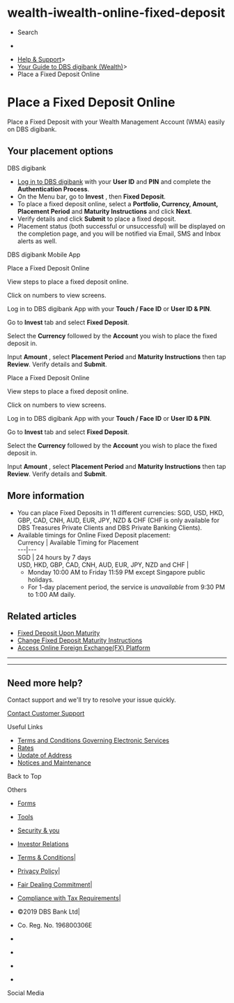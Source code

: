 # wealth-iwealth-online-fixed-deposit

[](https://www.dbs.com.sg)

  * Search 

  * 


[](https://www.dbs.com.sg/personal/default.page) [](https://www.dbs.com.sg/personal/support/wealth-iwealth-online-fixed-deposit.html)

  * [Help & Support](https://www.dbs.com.sg/personal/support/home.html)>
  * [Your Guide to DBS digibank (Wealth)](https://www.dbs.com.sg/personal/support/guide-iwealth.html)>
  * Place a Fixed Deposit Online



# Place a Fixed Deposit Online

Place a Fixed Deposit with your Wealth Management Account (WMA) easily on DBS digibank.

  


## Your placement options

DBS digibank

  * [Log in to DBS digibank](https://internet-banking.dbs.com.sg/iwealth) with your **User ID** and **PIN** and complete the **Authentication Process**.
  * On the Menu bar, go to **Invest** , then **Fixed Deposit**.
  * To place a fixed deposit online, select a **Portfolio, Currency, Amount, Placement Period** and **Maturity Instructions** and click **Next**.
  * Verify details and click **Submit** to place a fixed deposit.
  * Placement status (both successful or unsuccessful) will be displayed on the completion page, and you will be notified via Email, SMS and Inbox alerts as well.
  
  

  


DBS digibank Mobile App

  


Place a Fixed Deposit Online

View steps to place a fixed deposit online.

Click on numbers to view screens.

Log in to DBS digibank App with your **Touch / Face ID** or **User ID & PIN**.

Go to **Invest** tab and select **Fixed Deposit**.

Select the **Currency** followed by the **Account** you wish to place the fixed deposit in.

Input **Amount** , select **Placement Period** and **Maturity Instructions** then tap **Review**. Verify details and **Submit**.

  
  


Place a Fixed Deposit Online

View steps to place a fixed deposit online.

Click on numbers to view screens.

Log in to DBS digibank App with your **Touch / Face ID** or **User ID & PIN**. 

Go to **Invest** tab and select **Fixed Deposit**.

Select the **Currency** followed by the **Account** you wish to place the fixed deposit in.

Input **Amount** , select **Placement Period** and **Maturity Instructions** then tap **Review**. Verify details and **Submit**.

## More information

  * You can place Fixed Deposits in 11 different currencies: SGD, USD, HKD, GBP, CAD, CNH, AUD, EUR, JPY, NZD & CHF (CHF is only available for DBS Treasures Private Clients and DBS Private Banking Clients).
  * Available timings for Online Fixed Deposit placement:  
Currency | Available Timing for Placement  
---|---  
SGD | 24 hours by 7 days  
USD, HKD, GBP, CAD, CNH, AUD, EUR, JPY, NZD and CHF | 
    * Monday 10:00 AM to Friday 11:59 PM except Singapore public holidays.
    * For 1-day placement period, the service is _unavailable_ from 9:30 PM to 1:00 AM daily.  



## Related articles

  * [Fixed Deposit Upon Maturity](https://www.dbs.com.sg/personal/support/wealth-iwealth-fixed-deposit-upon-maturity.html)
  * [Change Fixed Deposit Maturity Instructions](https://www.dbs.com.sg/personal/support/wealth-iwealth-change-fixed-deposit-maturity-instructions.html)
  * [Access Online Foreign Exchange(FX) Platform](https://www.dbs.com.sg/personal/support/wealth-iwealth-online-fx.html)



* * *

* * *

## Need more help?

Contact support and we'll try to resolve your issue quickly.

[Contact Customer Support](https://www.dbs.com.sg/personal/contact-us.page)

Useful Links

  * [Terms and Conditions Governing Electronic Services](https://www.dbs.com.sg/personal/deposits/terms-conditions-electronic-services.page)
  * [Rates](https://www.dbs.com.sg/personal/rates-online/default.page)
  * [Update of Address](https://www.dbs.com.sg/personal/deposits/update-address.page)
  * [Notices and Maintenance](https://www.dbs.com.sg/personal/deposits/maintenance-schedule.page)



Back to Top

Others

  * [Forms](https://www.dbs.com.sg/personal/forms/default.page)
  * [Tools](https://www.dbs.com.sg/personal/calculators/default.page)
  * [Security & you](https://www.dbs.com.sg/personal/deposits/security-and-you/default.page)
  * [Investor Relations](https://www.dbs.com/investor/default.page)



  * [Terms & Conditions](https://www.dbs.com/terms/default.page)|
  * [Privacy Policy](https://www.dbs.com/privacy/default.page)|
  * [Fair Dealing Commitment](https://www.dbs.com/fairdealing/default.page)|
  * [Compliance with Tax Requirements](https://www.dbs.com.sg/personal/compliance-tax-requirements/index.html)|
  * ©2019 DBS Bank Ltd|
  * Co. Reg. No. 196800306E



  * [](https://www.facebook.com/dbs.sg)
  * [](https://twitter.com/dbsbank)
  * [](https://www.linkedin.com/company/dbs-bank)
  * [](https://www.youtube.com/dbs)



Social Media
